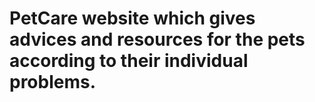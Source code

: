 # PetCare website which gives advices and resources for the pets according to their individual problems.
